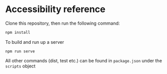 # Accessibility reference

Clone this repository, then run the following command:

```bash
npm install
```

To build and run up a server 
```
npm run serve
```

All other commands (dist, test etc.) can be found in `package.json` under the `scripts` object